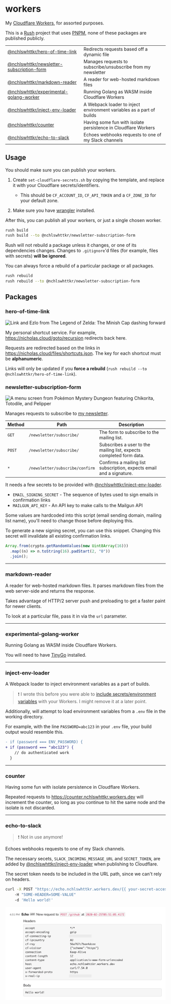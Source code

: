 # workers

My [Cloudflare Workers](https://workers.dev), for assorted purposes.

This is a [Rush](https://rushjs.io) project that uses [PNPM](https://pnpm.js.org/), none of these packages are published publicly.

|                                                                            |                                                                      |
| -------------------------------------------------------------------------- | -------------------------------------------------------------------- |
| [@nchlswhttkr/hero-of-time-link](#hero-of-time-link)                       | Redirects requests based off a dynamic file                          |
| [@nchlswhttkr/newsletter-subscription-form](#newsletter-subscription-form) | Manages requests to subscribe/unsubscribe from my newsletter         |
| [@nchlswhttkr/markdown-reader](#markdown-reader)                           | A reader for web-hosted markdown files                               |
| [@nchlswhttkr/experimental-golang-worker](#experimental-golang-worker)     | Running Golang as WASM inside Cloudflare Workers                     |
| [@nchlswhttkr/inject-env-loader](#inject-env-loader)                       | A Webpack loader to inject environment variables as a part of builds |
| [@nchlswhttkr/counter](#counter)                                           | Having some fun with isolate persistence in Cloudflare Workers       |
| [@nchlswhttkr/echo-to-slack](#echo-to-slack)                               | Echoes webhooks requests to one of my Slack channels                 |

## Usage

You should make sure you can publish your workers.

1. Create `set-cloudflare-secrets.sh` by copying the template, and replace it with your Cloudflare secrets/identifiers.

   - This should be `CF_ACCOUNT_ID`, `CF_API_TOKEN` and a `CF_ZONE_ID` for your default zone.

1. Make sure you have [wrangler](https://github.com/cloudflare/wrangler) installed.

After this, you can publish all your workers, or just a single chosen worker.

```sh
rush build
rush build --to @nchlswhttkr/newsletter-subscription-form
```

Rush will not rebuild a package unless it changes, or one of its dependencies changes. Changes to `.gitignore`'d files (for example, files with secrets) **will be ignored**.

You can always force a rebuild of a particular package or all packages.

```sh
rush rebuild
rush rebuild --to @nchlswhttkr/newsletter-subscription-form
```

## Packages

### hero-of-time-link

![Link and Ezlo from The Legend of Zelda: The Minish Cap dashing forward](https://gamepedia.cursecdn.com/zelda_gamepedia_en/a/af/PegasusBootsTMC.png)

My personal shortcut service. For example, https://nicholas.cloud/goto/recursion redirects back here.

Requests are redirected based on the links in https://nicholas.cloud/files/shortcuts.json. The key for each shortcut must be **alphanumeric**.

Links will only be updated if you **force a rebuild** (`rush rebuild --to @nchlswhttkr/hero-of-time-link`).

### newsletter-subscription-form

![A menu screen from Pokémon Mystery Dungeon featuring Chikorita, Totodile, and Pelipper](https://pbs.twimg.com/media/ETYATeyUUAApTGA?format=jpg&name=large)

Manages requests to subscribe to [my newsletter](https://nicholas.cloud/newsletter/).

| Method | Path                            | Description                                                          |
| ------ | ------------------------------- | -------------------------------------------------------------------- |
| `GET`  | `/newsletter/subscribe/`        | The form to subscribe to the mailing list.                           |
| `POST` | `/newsletter/subscribe/`        | Subscribes a user to the mailing list, expects completed form data.  |
| `*`    | `/newsletter/subscribe/confirm` | Confirms a mailing list subscription, expects email and a signature. |

It needs a few secrets to be provided with [@nchlswhttkr/inject-env-loader](#inject-env-loader).

- `EMAIL_SIGNING_SECRET` - The sequence of bytes used to sign emails in confirmation links
- `MAILGUN_API_KEY` - An API key to make calls to the Mailgun API

Some values are hardcoded into this script (email sending domain, mailing list name), you'll need to change those before deploying this.

To generate a new signing secret, you can use this snippet. Changing this secret will invalidate all existing confirmation links.

```js
Array.from(crypto.getRandomValues(new Uint8Array(16)))
  .map((n) => n.toString(16).padStart(2, "0"))
  .join();
```

---

### markdown-reader

A reader for web-hosted markdown files. It parses markdown files from the web server-side and returns the response.

Takes advantage of HTTP/2 server push and preloading to get a faster paint for newer clients.

To look at a particular file, pass it in via the `url` parameter.

---

### experimental-golang-worker

Running Golang as WASM inside Cloudflare Workers.

You will need to have [TinyGo](https://tinygo.org/) installed.

---

### inject-env-loader

A Webpack loader to inject environment variables as a part of builds.

> :exclamation: I wrote this before you were able to [include secrets/environment variables](https://blog.cloudflare.com/workers-secrets-environment/) with your Workers. I might remove it at a later point.

Additionally, will attempt to load environment variables from a `.env` file in the working directory.

For example, with the line `PASSWORD=abc123` in your `.env` file, your build output would resemble this.

```diff
- if (password === ENV_PASSWORD) {
+ if (password === "abc123") {
    // do authenticated work
  }
```

---

### counter

Having some fun with isolate persistence in Cloudflare Workers.

Repeated requests to https://counter.nchlswhttkr.workers.dev will increment the counter, so long as you continue to hit the same node and the isolate is not discarded.

---

### echo-to-slack

> :exclamation: Not in use anymore!

Echoes webhooks requests to one of my Slack channels.

The necessary secets, `SLACK_INCOMING_MESSAGE_URL` and `SECRET_TOKEN`, are added by [@nchlswhttkr/inject-env-loader](#inject-env-loader) when publishing to Cloudflare.

The secret token needs to be included in the URL path, since we can't rely on headers.

```sh
curl -X POST "https://echo.nchlswhttkr.workers.dev/{{ your-secret-access-token }}/github"
    -H "SOME-HEADER=SOME-VALUE"
    -d 'Hello world!'
```

![An example screenshot showing data from the above request](./old-workers/echo-to-slack/screenshot.png)

